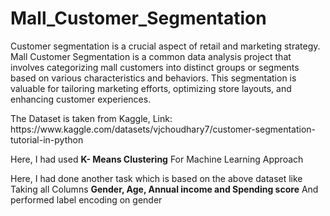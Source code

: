 # Mall_Customer_Segmentation
<p>Customer segmentation is a crucial aspect of retail and marketing strategy. Mall
Customer Segmentation is a common data analysis project that involves categorizing
mall customers into distinct groups or segments based on various characteristics and
behaviors. This segmentation is valuable for tailoring marketing efforts, optimizing
store layouts, and enhancing customer experiences.
</p>
<p> The Dataset is taken from Kaggle, Link: https://www.kaggle.com/datasets/vjchoudhary7/customer-segmentation-tutorial-in-python</p>
<p> Here, I had used <b>K- Means Clustering</b> For Machine Learning Approach</p>
<p> Here, I had done another task which is based on the above dataset like Taking all Columns <b>Gender, Age, Annual income and Spending score</b> And performed label encoding on gender</p>
